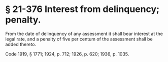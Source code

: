 # § 21-376 Interest from delinquency; penalty.

<p>From the date of delinquency of any assessment it shall bear interest at the legal rate, and a penalty of five per centum of the assessment shall be added thereto.</p><p>Code 1919, § 1771; 1924, p. 712; 1926, p. 620; 1936, p. 1035.</p>